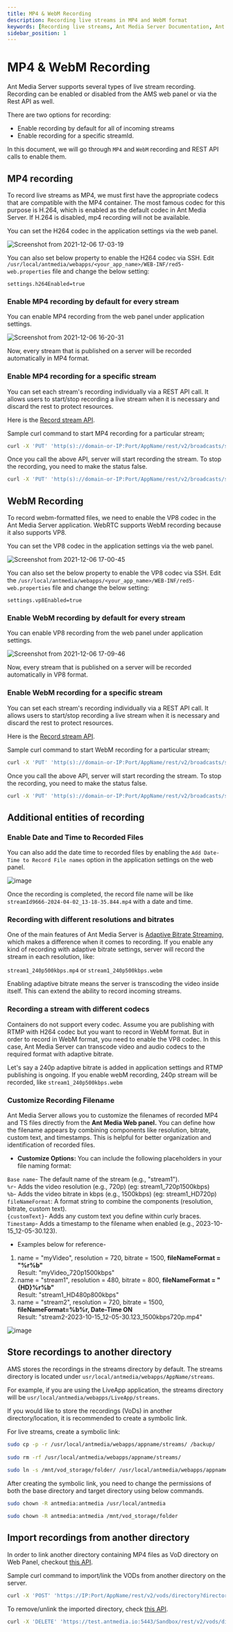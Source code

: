 ```yaml
---
title: MP4 & WebM Recording 
description: Recording live streams in MP4 and WebM format
keywords: [Recording live streams, Ant Media Server Documentation, Ant Media Server Tutorials]
sidebar_position: 1
---
```


# MP4 & WebM Recording

Ant Media Server supports several types of live stream recording. Recording can be enabled or disabled from the AMS web panel or via the Rest API as well.

There are two options for recording: 

 - Enable recording by default for all of incoming streams 
 - Enable recording for a specific streamId.

In this document, we will go through `MP4` and `WebM` recording and REST API calls to enable them.

## MP4 recording

To record live streams as MP4, we must first have the appropriate codecs that are compatible with the MP4 container. The most famous codec for this purpose is H.264, which is enabled as the default codec in Ant Media Server. If H.264 is disabled, mp4 recording will not be available. 

You can set the H264 codec in the application settings via the web panel.

![Screenshot from 2021-12-06 17-03-19](https://user-images.githubusercontent.com/32591015/144859658-8a1887e2-3e3a-4247-948f-6c35e611684a.png)

You can also set below property to enable the H264 codec via SSH. Edit `/usr/local/antmedia/webapps/<your_app_name>/WEB-INF/red5-web.properties` file and change the below setting:

`settings.h264Enabled=true`

### Enable MP4 recording by default for every stream

You can enable MP4 recording from the web panel under application settings.

![Screenshot from 2021-12-06 16-20-31](https://user-images.githubusercontent.com/32591015/144853316-ca9ef1ce-9bfd-428d-b396-3e2f935f56d0.png)

Now, every stream that is published on a server will be recorded automatically in MP4 format.

### Enable MP4 recording for a specific stream

You can set each stream's recording individually via a REST API call. It allows users to start/stop recording a live stream when it is necessary and discard the rest to protect resources. 

Here is the [Record stream API](https://antmedia.io/rest/#/default/enableRecording).

Sample curl command to start MP4 recording for a particular stream;

```bash
curl -X 'PUT' 'http(s)://domain-or-IP:Port/AppName/rest/v2/broadcasts/streamId/recording/true?recordType=mp4' -H 'accept: application/json'
```

Once you call the above API, server will start recording the stream. To stop the recording, you need to make the status false.

```bash
curl -X 'PUT' 'http(s)://domain-or-IP:Port/AppName/rest/v2/broadcasts/streamId/recording/false?recordType=mp4' -H 'accept: application/json'
```

## WebM Recording

To record webm-formatted files, we need to enable the VP8 codec in the Ant Media Server application. WebRTC supports WebM recording because it also supports VP8.

You can set the VP8 codec in the application settings via the web panel.

![Screenshot from 2021-12-06 17-00-45](https://user-images.githubusercontent.com/32591015/144859285-9dedac37-f0a7-4f0d-94d5-de97f393d194.png)

You can also set the below property to enable the VP8 codec via SSH. Edit the `/usr/local/antmedia/webapps/<your_app_name>/WEB-INF/red5-web.properties` file and change the below setting:

`settings.vp8Enabled=true`

### Enable WebM recording by default for every stream

You can enable VP8 recording from the web panel under application settings.

![Screenshot from 2021-12-06 17-09-46](https://user-images.githubusercontent.com/32591015/144860705-981906aa-1f14-41fb-a39b-f67e2c4ecda9.png)

Now, every stream that is published on a server will be recorded automatically in VP8 format.

### Enable WebM recording for a specific stream

You can set each stream's recording individually via a REST API call. It allows users to start/stop recording a live stream when it is necessary and discard the rest to protect resources. 

Here is the [Record stream API](https://antmedia.io/rest/#/default/enableRecording).

Sample curl command to start WebM recording for a particular stream;

```bash
curl -X 'PUT' 'http(s)://domain-or-IP:Port/AppName/rest/v2/broadcasts/streamId/recording/true?recordType=webm' -H 'accept: application/json'
```

Once you call the above API, server will start recording the stream. To stop the recording, you need to make the status false.

```bash
curl -X 'PUT' 'http(s)://domain-or-IP:Port/AppName/rest/v2/broadcasts/streamId/recording/false?recordType=webm' -H 'accept: application/json'
```

## Additional entities of recording

### Enable Date and Time to Recorded Files

You can also add the date time to recorded files by enabling the `Add Date-Time to Record File names` option in the application settings on the web panel.

![image](https://github.com/user-attachments/assets/8a42cebc-0c7d-4905-8a11-da14721ac420)

Once the recording is completed, the record file name will be like `streamId9666-2024-04-02_13-18-35.844.mp4` with a date and time.

### Recording with different resolutions and bitrates

One of the main features of Ant Media Server is [Adaptive Bitrate Streaming](https://antmedia.io/docs/guides/adaptive-bitrate/adaptive-bitrate-streaming/), which makes a difference when it comes to recording. If you enable any kind of recording with adaptive bitrate settings, server will record the stream in each resolution, like:

`stream1_240p500kbps.mp4` or `stream1_240p500kbps.webm`

Enabling adaptive bitrate means the server is transcoding the video inside itself. This can extend the ability to record incoming streams.

### Recording a stream with different codecs

Containers do not support every codec. Assume you are publishing with RTMP with H264 codec but you want to record in WebM format. But in order to record in WebM format, you need to enable the VP8 codec. In this case, Ant Media Server can transcode video and audio codecs to the required format with adaptive bitrate. 

Let's say a 240p adaptive bitrate is added in application settings and RTMP publishing is ongoing. If you enable webM recording, 240p stream will be recorded, like ```stream1_240p500kbps.webm```

### Customize Recording Filename
Ant Media Server allows you to customize the filenames of recorded MP4 and TS files directly from the **Ant Media Web panel.** You can define how the filename appears by combining components like resolution, bitrate, custom text, and timestamps. This is helpful for better organization and identification of recorded files.

- **Customize Options:**
You can include the following placeholders in your file naming format:

`Base name`- The default name of the stream (e.g., "stream1").  
`%r`- Adds the video resolution (e.g., 720p) (eg: stream1_720p1500kbps)  
`%b`- Adds the video bitrate in kbps (e.g., 1500kbps) (eg: stream1_HD720p)  
`fileNameFormat`: A format string to combine the components (resolution, bitrate, custom text).  
`{customText}`- Adds any custom text you define within curly braces.  
`Timestamp`- Adds a timestamp to the filename when enabled (e.g., 2023-10-15_12-05-30.123).  

- Examples below for reference-
1. name = "myVideo", resolution = 720, bitrate = 1500, **fileNameFormat = "%r%b"**  
Result: "myVideo_720p1500kbps"
2. name = "stream1", resolution = 480, bitrate = 800, **fileNameFormat = "{HD}%r%b"**  
Result: "stream1_HD480p800kbps"
3. name = "stream2", resolution = 720, bitrate = 1500, **fileNameFormat=%b%r, Date-Time ON**  
Result: "stream2-2023-10-15_12-05-30.123_1500kbps720p.mp4"

![image](https://github.com/user-attachments/assets/ce11a0ef-fdf0-4610-8ffc-b6c9afd63d0e)


## Store recordings to another directory

AMS stores the recordings in the streams directory by default. The streams directory is located under `usr/local/antmedia/webapps/AppName/streams`.

For example, if you are using the LiveApp application, the streams directory will be `usr/local/antmedia/webapps/LiveApp/streams`.

If you would like to store the recordings (VoDs) in another directory/location, it is recommended to create a symbolic link.

For live streams, create a symbolic link:

```bash
sudo cp -p -r /usr/local/antmedia/webapps/appname/streams/ /backup/
    
sudo rm -rf /usr/local/antmedia/webapps/appname/streams/
    
sudo ln -s /mnt/vod_storage/folder/ /usr/local/antmedia/webapps/appname/streams
```

After creating the symbolic link, you need to change the permissions of both the base directory and target directory using below commands.

```bash
sudo chown -R antmedia:antmedia /usr/local/antmedia

sudo chown -R antmedia:antmedia /mnt/vod_storage/folder
```

## Import recordings from another directory

In order to link another directory containing MP4 files as VoD directory on Web Panel, checkout [this API](https://antmedia.io/rest/#/default/importVoDs).

Sample curl command to import/link the VODs from another directory on the server.

```bash
curl -X 'POST' 'https://IP:Port/AppName/rest/v2/vods/directory?directory=/home/recordings' -H 'accept: application/json' 
```

To remove/unlink the imported directory, check [this API](https://antmedia.io/rest/#/default/unlinksVoD).

```bash
curl -X 'DELETE' 'https://test.antmedia.io:5443/Sandbox/rest/v2/vods/directory?directory=/home/recordings' -H 'accept: application/json'
```
